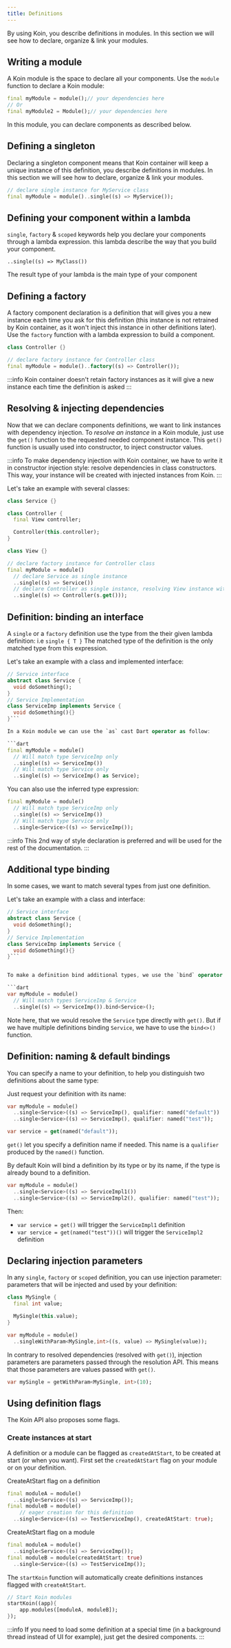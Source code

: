 ```yaml
---
title: Definitions
---
```


By using Koin, you describe definitions in modules. In this section we will see how to declare, organize & link your modules.

## Writing a module

A Koin module is the space to declare all your components. Use the `module` function to declare a Koin module:

```dart
final myModule = module();// your dependencies here
// Or
final myModule2 = Module();// your dependencies here
```

In this module, you can declare components as described below.

## Defining a singleton

Declaring a singleton component means that Koin container will keep a unique instance of this definition, you describe definitions in modules. In this section we will see how to declare, organize & link your modules.

```dart
// declare single instance for MyService class
final myModule = module()..single((s) => MyService());
```

## Defining your component within a lambda

`single`, `factory` & `scoped` keywords help you declare your components through a lambda expression. this lambda describe
the way that you build your component. 

`..single((s) => MyClass())`

The result type of your lambda is the main type of your component

## Defining a factory

A factory component declaration is a definition that will gives you a new instance each time you ask for this definition (this instance is not retrained by Koin container, as it won't inject this instance in other definitions later). Use the `factory` function with a lambda expression to build a component.

```dart
class Controller {}

// declare factory instance for Controller class
final myModule = module()..factory((s) => Controller());
```
:::info
Koin container doesn't retain factory instances as it will give a new instance each time the definition is asked
:::

## Resolving & injecting dependencies

Now that we can declare components definitions, we want to link instances with dependency injection. To *resolve an instance* in a Koin module, just use the `get()`
function to the requested needed component instance. This `get()` function is usually used into constructor, to inject constructor values.

:::info
To make dependency injection with Koin container, we have to write it in constructor injection style: resolve dependencies in class constructors. This way, your instance will be created with injected instances from Koin.
:::

Let's take an example with several classes:

```dart
class Service {}

class Controller {
  final View controller;

  Controller(this.controller);
}

class View {}

// declare factory instance for Controller class
final myModule = module()
  // declare Service as single instance
  ..single((s) => Service())
  // declare Controller as single instance, resolving View instance with get()
  ..single((s) => Controller(s.get()));
```

## Definition: binding an interface

A `single` or a `factory` definition use the type from the their given lambda definition: i.e  `single { T }`
The matched type of the definition is the only matched type from this expression.

Let's take an example with a class and implemented interface:

```dart
// Service interface
abstract class Service {
  void doSomething();
}
// Service Implementation
class ServiceImp implements Service {
  void doSomething(){}
}```

In a Koin module we can use the `as` cast Dart operator as follow:

```dart
final myModule = module()
  // Will match type ServiceImp only
  ..single((s) => ServiceImp())
  // Will match type Service only
  ..single((s) => ServiceImp() as Service);
```

You can also use the inferred type expression:

```dart
final myModule = module()
  // Will match type ServiceImp only
  ..single((s) => ServiceImp())
  // Will match type Service only
  ..single<Service>((s) => ServiceImp());
```
:::info
This 2nd way of style declaration is preferred and will be used for the rest of the documentation.
:::
## Additional type binding

In some cases, we want to match several types from just one definition.

Let's take an example with a class and interface:

```dart
// Service interface
abstract class Service {
  void doSomething();
}
// Service Implementation
class ServiceImp implements Service {
  void doSomething(){}
}```


To make a definition bind additional types, we use the `bind` operator with a Type:

```dart
var myModule = module()
  // Will match types ServiceImp & Service
  ..single((s) => ServiceImp()).bind<Service>();
```

Note here, that we would resolve the `Service` type directly with `get()`. But if we have multiple definitions binding `Service`, we have to use the `bind<>()` function.

## Definition: naming & default bindings

You can specify a name to your definition, to help you distinguish two definitions about the same type:

Just request your definition with its name:

```dart
var myModule = module()
  ..single<Service>((s) => ServiceImp(), qualifier: named("default"))
  ..single<Service>((s) => ServiceImp(), qualifier: named("test"));

var service = get(named("default"));
```

`get()` let you specify a definition name if needed. This name is a `qualifier` produced by the `named()` function.

By default Koin will bind a definition by its type or by its name, if the type is already bound to a definition.

```dart
var myModule = module()
  ..single<Service>((s) => ServiceImpl1())
  ..single<Service>((s) => ServiceImpl2(), qualifier: named("test"));
```

Then:

- `var service = get()` will trigger the `ServiceImpl1` definition
- `var service = get(named("test"))()` will trigger the `ServiceImpl2` definition


## Declaring injection parameters

In any `single`, `factory` or `scoped` definition, you can use injection parameter: parameters that will be injected and used by your definition:

```dart
class MySingle {
  final int value;

  MySingle(this.value);
}

var myModule = module()
  ..singleWithParam<MySingle,int>((s, value) => MySingle(value));
```

In contrary to resolved dependencies (resolved with `get()`), injection parameters are parameters passed through the resolution API.
This means that those parameters are values passed with `get()`.


```dart
var mySingle = getWithParam<MySingle, int>(10);
```


## Using definition flags

The Koin API also proposes some flags.

### Create instances at start

A definition or a module can be flagged as `createdAtStart`, to be created at start (or when you want). First set the `createdAtStart` flag on your module
or on your definition.


CreateAtStart flag on a definition

```dart
final moduleA = module()
  ..single<Service>((s) => ServiceImp());
final moduleB = module()
    // eager creation for this definition
  ..single<Service>((s) => TestServiceImp(), createdAtStart: true);
```

CreateAtStart flag on a module

```dart
final moduleA = module()
  ..single<Service>((s) => ServiceImp());
final moduleB = module(createdAtStart: true)
  ..single<Service>((s) => TestServiceImp());
```

The `startKoin` function will automatically create definitions instances flagged with `createAtStart`.

```dart
// Start Koin modules
startKoin((app){
    app.modules([moduleA, moduleB]);
});
```
:::info
If you need to load some definition at a special time (in a background thread instead of UI for example), just get the desired components.
:::


